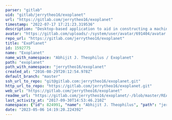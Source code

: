 ```yaml
---
parser: "gitlab"
uid: "gitlab/jerrytheo16/exoplanet"
url: "https://gitlab.com/jerrytheo16/exoplanet"
timestamp: "2022-07-17 17:21:23.319536"
description: "Desktop-based application to aid in constructing a machine learning model for predictive analysis. The application further allows the model to be evaluated through statistical results and interactive graphs."
avatar: "https://gitlab.com/uploads/-/system/user/avatar/691404/avatar.png"
repo_url: "https://gitlab.com/jerrytheo16/exoplanet"
title: "ExoPlanet"
id: 1592775
name: "Exoplanet"
name_with_namespace: "Abhijit J. Theophilus / Exoplanet"
path: "exoplanet"
path_with_namespace: "jerrytheo16/exoplanet"
created_at: "2016-08-29T20:12:54.978Z"
default_branch: "master"
ssh_url_to_repo: "git@gitlab.com:jerrytheo16/exoplanet.git"
http_url_to_repo: "https://gitlab.com/jerrytheo16/exoplanet.git"
web_url: "https://gitlab.com/jerrytheo16/exoplanet"
readme_url: "https://gitlab.com/jerrytheo16/exoplanet/-/blob/master/README.md"
last_activity_at: "2017-09-30T14:53:46.210Z"
namespace: {"id": 824991, "name": "Abhijit J. Theophilus", "path": "jerrytheo16", "kind": "user", "full_path": "jerrytheo16", "parent_id": null, "avatar_url": "/uploads/-/system/user/avatar/691404/avatar.png", "web_url": "https://gitlab.com/jerrytheo16"}
date: "2023-05-06 14:19:20.224392"
---
```

